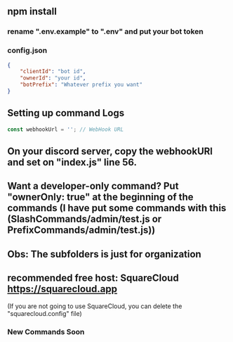 ## npm install

### rename ".env.example" to ".env" and put your bot token

### config.json

```json
{
    "clientId": "bot id",
    "ownerId": "your id",
    "botPrefix": "Whatever prefix you want"
}
```
## Setting up command Logs
```js
const webhookUrl = ''; // WebHook URL
```
## On your discord server, copy the webhookURl and set on "index.js" line 56.

## Want a developer-only command? Put "ownerOnly: true" at the beginning of the commands (I have put some commands with this (SlashCommands/admin/test.js or PrefixCommands/admin/test.js))

## Obs: The subfolders is just for organization

## recommended free host: SquareCloud https://squarecloud.app
(If you are not going to use SquareCloud, you can delete the "squarecloud.config" file)

### New Commands Soon